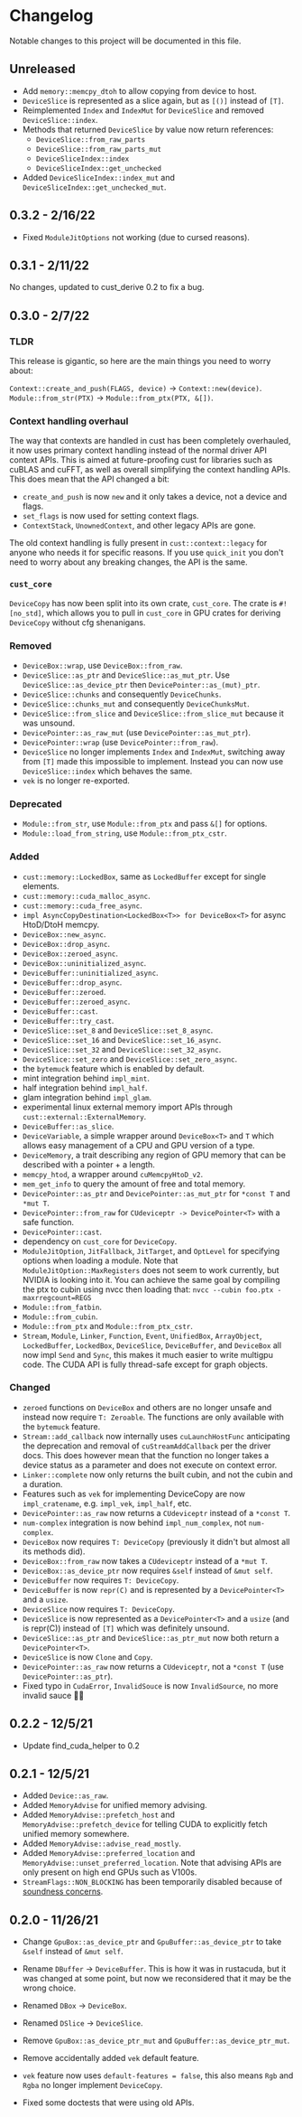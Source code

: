 # Changelog

Notable changes to this project will be documented in this file.

## Unreleased

- Add `memory::memcpy_dtoh` to allow copying from device to host.
- `DeviceSlice` is represented as a slice again, but as `[()]` instead of `[T]`.
- Reimplemented `Index` and `IndexMut` for `DeviceSlice` and removed `DeviceSlice::index`.
- Methods that returned `DeviceSlice` by value now return references:
    - `DeviceSlice::from_raw_parts`
    - `DeviceSlice::from_raw_parts_mut`
    - `DeviceSliceIndex::index`
    - `DeviceSliceIndex::get_unchecked`
- Added `DeviceSliceIndex::index_mut` and `DeviceSliceIndex::get_unchecked_mut`.

## 0.3.2 - 2/16/22

- Fixed `ModuleJitOptions` not working (due to cursed reasons).

## 0.3.1 - 2/11/22

No changes, updated to cust_derive 0.2 to fix a bug.

## 0.3.0 - 2/7/22

### TLDR

This release is gigantic, so here are the main things you need to worry about:

`Context::create_and_push(FLAGS, device)` -> `Context::new(device)`.  
`Module::from_str(PTX)` -> `Module::from_ptx(PTX, &[])`.

### Context handling overhaul

The way that contexts are handled in cust has been completely overhauled, it now
uses primary context handling instead of the normal driver API context APIs. This 
is aimed at future-proofing cust for libraries such as cuBLAS and cuFFT, as well as
overall simplifying the context handling APIs. This does mean that the API changed a bit:
- `create_and_push` is now `new` and it only takes a device, not a device and flags.
- `set_flags` is now used for setting context flags.
- `ContextStack`, `UnownedContext`, and other legacy APIs are gone.

The old context handling is fully present in `cust::context::legacy` for anyone who needs it for specific reasons. If you use `quick_init` you don't need to worry about
any breaking changes, the API is the same.

### `cust_core`

`DeviceCopy` has now been split into its own crate, `cust_core`. The crate is `#![no_std]`, which allows you to
pull in `cust_core` in GPU crates for deriving `DeviceCopy` without cfg shenanigans.

### Removed

- `DeviceBox::wrap`, use `DeviceBox::from_raw`.
- `DeviceSlice::as_ptr` and `DeviceSlice::as_mut_ptr`. Use `DeviceSlice::as_device_ptr` then `DevicePointer::as_(mut)_ptr`.
- `DeviceSlice::chunks` and consequently `DeviceChunks`.
- `DeviceSlice::chunks_mut` and consequently `DeviceChunksMut`.
- `DeviceSlice::from_slice` and `DeviceSlice::from_slice_mut` because it was unsound.
- `DevicePointer::as_raw_mut` (use `DevicePointer::as_mut_ptr`).
- `DevicePointer::wrap` (use `DevicePointer::from_raw`).
- `DeviceSlice` no longer implements `Index` and `IndexMut`, switching away from `[T]` made this impossible to implement.
Instead you can now use `DeviceSlice::index` which behaves the same.
- `vek` is no longer re-exported.

### Deprecated

- `Module::from_str`, use `Module::from_ptx` and pass `&[]` for options.
- `Module::load_from_string`, use `Module::from_ptx_cstr`.

### Added 

- `cust::memory::LockedBox`, same as `LockedBuffer` except for single elements.
- `cust::memory::cuda_malloc_async`.
- `cust::memory::cuda_free_async`.
- `impl AsyncCopyDestination<LockedBox<T>> for DeviceBox<T>` for async HtoD/DtoH memcpy.
- `DeviceBox::new_async`.
- `DeviceBox::drop_async`.
- `DeviceBox::zeroed_async`.
- `DeviceBox::uninitialized_async`.
- `DeviceBuffer::uninitialized_async`.
- `DeviceBuffer::drop_async`.
- `DeviceBuffer::zeroed`.
- `DeviceBuffer::zeroed_async`.
- `DeviceBuffer::cast`.
- `DeviceBuffer::try_cast`.
- `DeviceSlice::set_8` and `DeviceSlice::set_8_async`.
- `DeviceSlice::set_16` and `DeviceSlice::set_16_async`.
- `DeviceSlice::set_32` and `DeviceSlice::set_32_async`.
- `DeviceSlice::set_zero` and `DeviceSlice::set_zero_async`.
- the `bytemuck` feature which is enabled by default.
- mint integration behind `impl_mint`.
- half integration behind `impl_half`.
- glam integration behind `impl_glam`.
- experimental linux external memory import APIs through `cust::external::ExternalMemory`.
- `DeviceBuffer::as_slice`.
- `DeviceVariable`, a simple wrapper around `DeviceBox<T>` and `T` which allows easy management of a CPU and GPU version of a type.
- `DeviceMemory`, a trait describing any region of GPU memory that can be described with a pointer + a length.
- `memcpy_htod`, a wrapper around `cuMemcpyHtoD_v2`.
- `mem_get_info` to query the amount of free and total memory.
- `DevicePointer::as_ptr` and `DevicePointer::as_mut_ptr` for `*const T` and `*mut T`.
- `DevicePointer::from_raw` for `CUdeviceptr -> DevicePointer<T>` with a safe function.
- `DevicePointer::cast`.
- dependency on `cust_core` for `DeviceCopy`.
- `ModuleJitOption`, `JitFallback`, `JitTarget`, and `OptLevel` for specifying options when loading a module. Note that
`ModuleJitOption::MaxRegisters` does not seem to work currently, but NVIDIA is looking into it.
You can achieve the same goal by compiling the ptx to cubin using nvcc then loading that: `nvcc --cubin foo.ptx -maxrregcount=REGS`
- `Module::from_fatbin`.
- `Module::from_cubin`.
- `Module::from_ptx` and `Module::from_ptx_cstr`.
- `Stream`, `Module`, `Linker`, `Function`, `Event`, `UnifiedBox`, `ArrayObject`, `LockedBuffer`, `LockedBox`, `DeviceSlice`, `DeviceBuffer`, and `DeviceBox` all now impl `Send` and `Sync`, this makes
it much easier to write multigpu code. The CUDA API is fully thread-safe except for graph objects.

### Changed 

- `zeroed` functions on `DeviceBox` and others are no longer unsafe and instead now require `T: Zeroable`. The functions are only available with the `bytemuck` feature.
- `Stream::add_callback` now internally uses `cuLaunchHostFunc` anticipating the deprecation and removal of `cuStreamAddCallback` per the driver docs. This does however mean that the function no longer takes a device status as a parameter and does not execute on context error.
- `Linker::complete` now only returns the built cubin, and not the cubin and a duration.
- Features such as `vek` for implementing DeviceCopy are now `impl_cratename`, e.g. `impl_vek`, `impl_half`, etc.
- `DevicePointer::as_raw` now returns a `CUdeviceptr` instead of a `*const T`.
- `num-complex` integration is now behind `impl_num_complex`, not `num-complex`.
- `DeviceBox` now requires `T: DeviceCopy` (previously it didn't but almost all its methods did).
- `DeviceBox::from_raw` now takes a `CUdeviceptr` instead of a `*mut T`.
- `DeviceBox::as_device_ptr` now requires `&self` instead of `&mut self`.
- `DeviceBuffer` now requires `T: DeviceCopy`.
- `DeviceBuffer` is now `repr(C)` and is represented by a `DevicePointer<T>` and a `usize`.
- `DeviceSlice` now requires `T: DeviceCopy`.
- `DeviceSlice` is now represented as a `DevicePointer<T>` and a `usize` (and is repr(C)) instead of `[T]` which was definitely unsound.
- `DeviceSlice::as_ptr` and `DeviceSlice::as_ptr_mut` now both return a `DevicePointer<T>`.
- `DeviceSlice` is now `Clone` and `Copy`.
- `DevicePointer::as_raw` now returns a `CUdeviceptr`, not a `*const T` (use `DevicePointer::as_ptr`).
- Fixed typo in `CudaError`, `InvalidSouce` is now `InvalidSource`, no more invalid sauce 🍅🥣

## 0.2.2 - 12/5/21

- Update find_cuda_helper to 0.2

## 0.2.1 - 12/5/21

- Added `Device::as_raw`.
- Added `MemoryAdvise` for unified memory advising.
- Added `MemoryAdvise::prefetch_host` and `MemoryAdvise::prefetch_device` for telling CUDA to explicitly fetch unified memory somewhere.
- Added `MemoryAdvise::advise_read_mostly`.
- Added `MemoryAdvise::preferred_location` and `MemoryAdvise::unset_preferred_location`.
Note that advising APIs are only present on high end GPUs such as V100s.
- `StreamFlags::NON_BLOCKING` has been temporarily disabled because of [soundness concerns](https://github.com/Rust-GPU/Rust-CUDA/issues/15).

## 0.2.0 - 11/26/21

- Change `GpuBox::as_device_ptr` and `GpuBuffer::as_device_ptr` to take `&self` instead of `&mut self`.
- Rename `DBuffer` -> `DeviceBuffer`. This is how it was in rustacuda, but it was changed
at some point, but now we reconsidered that it may be the wrong choice.
- Renamed `DBox` -> `DeviceBox`.
- Renamed `DSlice` -> `DeviceSlice`.

- Remove `GpuBox::as_device_ptr_mut` and `GpuBuffer::as_device_ptr_mut`.
- Remove accidentally added `vek` default feature.
- `vek` feature now uses `default-features = false`, this also means `Rgb` and `Rgba` no longer implement `DeviceCopy`.

- Fixed some doctests that were using old APIs.
